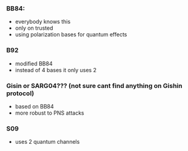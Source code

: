 ### BB84:
+ everybody knows this 
+ only on trusted 
+ using polarization bases for quantum effects 

### B92
+ modified BB84
+ instead of 4 bases it only uses 2

### Gisin or SARG04??? (not sure cant find anything on Gishin protocol) 
+ based on BB84
+ more robust to PNS attacks

### S09
+ uses 2 quantum channels 
